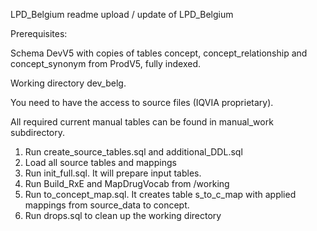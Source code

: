 LPD_Belgium readme upload / update of LPD_Belgium

Prerequisites:

Schema DevV5 with copies of tables concept, concept_relationship and concept_synonym from ProdV5, fully indexed.

Working directory dev_belg.

You need to have the access to source files (IQVIA proprietary).

All required current manual tables can be found in manual_work subdirectory.

1. Run create_source_tables.sql and additional_DDL.sql
2. Load all source tables and mappings
3. Run init_full.sql. It will prepare input tables.
4. Run Build_RxE and MapDrugVocab from /working
5. Run to_concept_map.sql. It creates table s_to_c_map with applied mappings from source_data to concept.
6. Run drops.sql to clean up the working directory